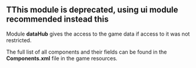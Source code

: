 ## TThis module is deprecated, using ui module recommended instead this

Module **dataHub** gives the access to the game data if access to it was not restricted.

The full list of all components and their fields can be found in the **Components.xml** file in the game resources.
